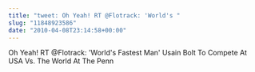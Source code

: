 ```yaml
---
title: "tweet: Oh Yeah! RT @Flotrack: 'World's "
slug: "11848923586"
date: "2010-04-08T23:14:58+00:00"
---
```

Oh Yeah! RT @Flotrack: 'World's Fastest Man' Usain Bolt To Compete At USA Vs. The World At The Penn